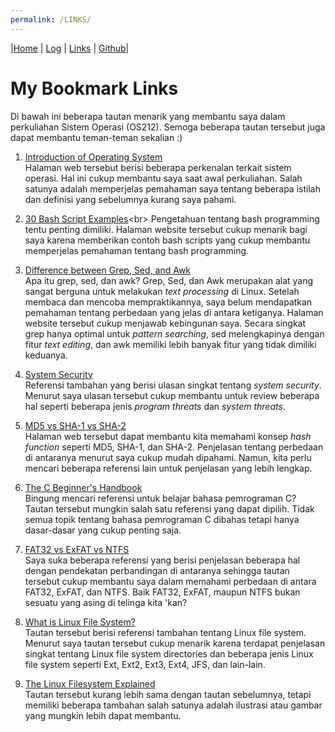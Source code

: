 ```yaml
---
permalink: /LINKS/
---
```

|[Home](/os212/) | [Log](TXT/mylog.txt) | [Links](.) | [Github](https://github.com/mfikriharyanto/os212/)|

# My Bookmark Links
Di bawah ini beberapa tautan menarik yang membantu saya dalam perkuliahan Sistem Operasi (OS212). Semoga beberapa tautan tersebut juga dapat membantu teman-teman sekalian :)

1. [Introduction of Operating System](https://www.geeksforgeeks.org/introduction-of-operating-system-set-1/)<br>
Halaman web tersebut berisi beberapa perkenalan terkait sistem operasi. Hal ini cukup membantu saya saat awal perkuliahan. Salah satunya adalah memperjelas pemahaman saya tentang beberapa istilah dan definisi yang sebelumnya kurang saya pahami.

2. [30 Bash Script Examples](https://linuxhint.com/30_bash_script_examples/#:~:text=Bash%20scripts%20can%20be%20used,important%20for%20every%20Linux%20user.)<br>
Pengetahuan tentang bash programming tentu penting dimiliki. Halaman website tersebut cukup menarik bagi saya karena memberikan contoh bash scripts yang cukup membantu memperjelas pemahaman tentang bash programming.

3. [Difference between Grep, Sed, and Awk](https://www.baeldung.com/linux/grep-sed-awk-differences)<br>
Apa itu grep, sed, dan awk? Grep, Sed, dan Awk merupakan alat yang sangat berguna untuk melakukan _text processing_ di Linux. Setelah membaca dan mencoba mempraktikannya, saya belum mendapatkan pemahaman tentang perbedaan yang jelas di antara ketiganya. Halaman website tersebut cukup menjawab kebingunan saya. Secara singkat grep hanya optimal untuk _pattern searching_, sed melengkapinya dengan fitur _text editing_, dan awk memiliki lebih banyak fitur yang tidak dimiliki keduanya.

4. [System Security](https://www.geeksforgeeks.org/system-security/)<br>
Referensi tambahan yang berisi ulasan singkat tentang _system security_. Menurut saya ulasan tersebut cukup membantu untuk review beberapa hal seperti beberapa jenis _program threats_ dan _system threats_.

5. [MD5 vs SHA-1 vs SHA-2](https://www.freecodecamp.org/news/md5-vs-sha-1-vs-sha-2-which-is-the-most-secure-encryption-hash-and-how-to-check-them/)<br>
Halaman web tersebut dapat membantu kita memahami konsep _hash function_ seperti MD5, SHA-1, dan SHA-2. Penjelasan tentang perbedaan di antaranya menurut saya cukup mudah dipahami. Namun, kita perlu mencari beberapa referensi lain untuk penjelasan yang lebih lengkap.

6. [The C Beginner's Handbook](https://www.freecodecamp.org/news/the-c-beginners-handbook/)<br>
Bingung mencari referensi untuk belajar bahasa pemrograman C? Tautan tersebut mungkin salah satu referensi yang dapat dipilih. Tidak semua topik tentang bahasa pemrograman C dibahas tetapi hanya dasar-dasar yang cukup penting saja.

7. [FAT32 vs ExFAT vs NTFS](https://www.cbtnuggets.com/blog/technology/system-admin/fat32-vs-exfat-vs-ntfs-file-system-formatting-explained)<br>
Saya suka beberapa referensi yang berisi penjelasan beberapa hal dengan pendekatan perbandingan di antaranya sehingga tautan tersebut cukup membantu saya dalam memahami perbedaan di antara FAT32, ExFAT, dan NTFS. Baik FAT32, ExFAT, maupun NTFS bukan sesuatu yang asing di telinga kita 'kan?

8. [What is Linux File System?](https://likegeeks.com/linux-file-system/)<br>
Tautan tersebut berisi referensi tambahan tentang Linux file system. Menurut saya tautan tersebut cukup menarik karena terdapat penjelasan singkat tentang Linux file system directories dan beberapa jenis Linux file system seperti Ext, Ext2, Ext3, Ext4, JFS, dan lain-lain.

9. [The Linux Filesystem Explained](https://www.linux.com/training-tutorials/linux-filesystem-explained/)<br>
Tautan tersebut kurang lebih sama dengan tautan sebelumnya, tetapi memiliki beberapa tambahan salah satunya adalah ilustrasi atau gambar yang mungkin lebih dapat membantu.

